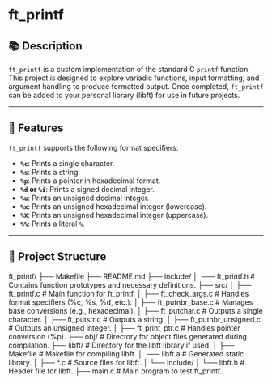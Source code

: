 # ft_printf

## 📚 Description

`ft_printf` is a custom implementation of the standard C `printf` function.
This project is designed to explore variadic functions, input formatting, and argument handling to produce formatted output.
Once completed, `ft_printf` can be added to your personal library (libft) for use in future projects.

---

## 🚀 Features

`ft_printf` supports the following format specifiers:

- **`%c`**: Prints a single character.
- **`%s`**: Prints a string.
- **`%p`**: Prints a pointer in hexadecimal format.
- **`%d` or `%i`**: Prints a signed decimal integer.
- **`%u`**: Prints an unsigned decimal integer.
- **`%x`**: Prints an unsigned hexadecimal integer (lowercase).
- **`%X`**: Prints an unsigned hexadecimal integer (uppercase).
- **`%%`**: Prints a literal `%`.

---

## 📂 Project Structure

ft_printf/ ├── Makefile ├── README.md ├── include/ │ └── ft_printf.h # Contains function prototypes and necessary definitions. ├── src/ │ ├── ft_printf.c # Main function for ft_printf. │ ├── ft_check_args.c # Handles format specifiers (%c, %s, %d, etc.). │ ├── ft_putnbr_base.c # Manages base conversions (e.g., hexadecimal). │ ├── ft_putchar.c # Outputs a single character. │ ├── ft_putstr.c # Outputs a string. │ ├── ft_putnbr_unsigned.c # Outputs an unsigned integer. │ ├── ft_print_ptr.c # Handles pointer conversion (%p). ├── obj/ # Directory for object files generated during compilation. ├── libft/ # Directory for the libft library if used. │ ├── Makefile # Makefile for compiling libft. │ ├── libft.a # Generated static library. │ ├── *.c # Source files for libft. │ └── include/ │ └── libft.h # Header file for libft. ├── main.c # Main program to test ft_printf.
